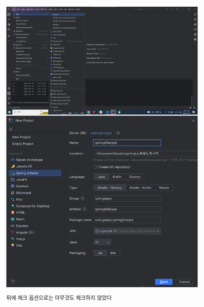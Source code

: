 ![alt text](<intellij_build1.png>)    
![alt text](<intellij_build2.png>)   

뒤에 체크 옵션으로는 아무것도 체크하지 않았다